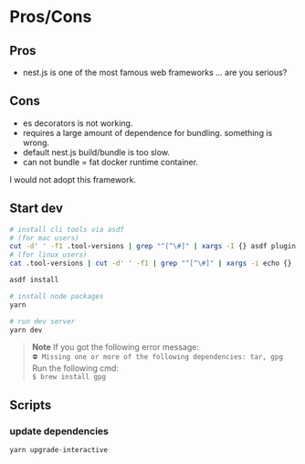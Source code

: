 # Pros/Cons

## Pros

- nest.js is one of the most famous web frameworks ... are you serious?

## Cons

- es decorators is not working.
- requires a large amount of dependence for bundling. something is wrong.
- default nest.js build/bundle is too slow.
- can not bundle = fat docker runtime container.

I would not adopt this framework.

## Start dev

```sh
# install cli tools via asdf
# (for mac users)
cut -d' ' -f1 .tool-versions | grep "^[^\#]" | xargs -I {} asdf plugin add {}
# (for linux users)
cat .tool-versions | cut -d' ' -f1 | grep "^[^\#]" | xargs -i echo {}

asdf install

# install node packages
yarn

# run dev server
yarn dev
```

> **Note**
> If you got the following error message:  
> `⛔ Missing one or more of the following dependencies: tar, gpg`  
> Run the following cmd:  
> `$ brew install gpg`

## Scripts

### update dependencies

```s
yarn upgrade-interactive
```
